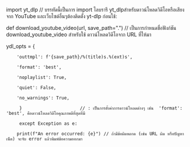 import yt_dlp //  บรรทัดนี้เป็นการ import ไลบรารี yt_dlpสำหรับดาวน์โหลดวิดีโอหรือเสียงจาก YouTube และเว็บไซต์อื่นๆต้องติดตั้ง yt-dlp ก่อนใช้: 

def download_youtube_video(url, save_path=".") // เป็นการกำหนดชื่อฟังก์ชัน download_youtube_video สำหรับใช้ ดาวน์โหลดวิดีโอจาก URL ที่ให้มา

 ydl_opts = {
 
        'outtmpl': f'{save_path}/%(title)s.%(ext)s',
        
        'format': 'best',
        
        'noplaylist': True,
        
        'quiet': False,
        
        'no_warnings': True,
        
         }                      // : เป็นการตั้งค่าการดาวน์โหลดต่างๆ เช่น  'format': 'best', คือดาวน์โหลดวิดีโอคุณภาพดีที่สุดที่มี
         
         except Exception as e:
         
        print(f"An error occurred: {e}") // ถ้ามีข้อผิดพลาด (เช่น URL ผิด หรือปัญหาเน็ต) จะจับ error แล้วพิมพ์ข้อความออกมา
